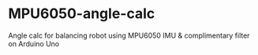 MPU6050-angle-calc
==================

Angle calc for balancing robot using MPU6050 IMU &amp; complimentary filter on Arduino Uno